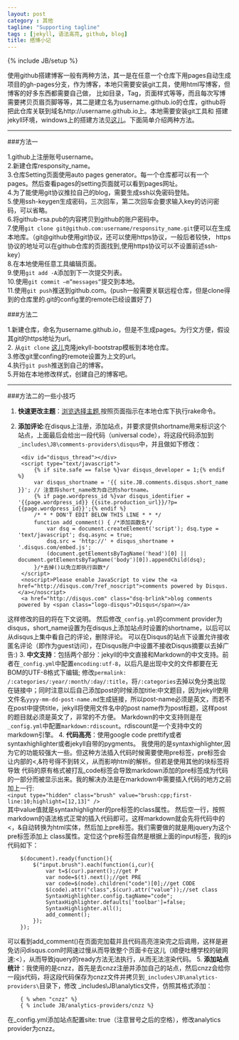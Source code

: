 ```yaml
---
layout: post
category : 其他
tagline: "Supporting tagline"
tags : [jekyll, 语法高亮, github, blog]
title: 搭博小记
---
```


{% include JB/setup %}

使用github搭建博客一般有两种方法，其一是在任意一个仓库下用pages自动生成项目的gh-pages分支，作为博客，本地只需要安装git工具，使用html写博客，但博客的好多东西都需要自己做，
比如目录，Tag，页面样式等等，而且每次写博需要拷贝页眉页脚等等，其二是建立名为username.github.io的仓库，github将把此仓库关联到域名http://username.github.io上。本地需要安装git工具和
搭建jekyll环境，windows上的搭建方法见[这儿][0]。下面简单介绍两种方法。
***************

###方法一

1.github上注册账号username。  
2.新建仓库responsity_name。  
3.仓库Setting页面使用auto pages generator。每一个仓库都可以有一个pages。然后查看pages的setting页面就可以看到pages网址。  
4.为了能使用git协议推拉自己的blog，需要生成ssh以免密码登陆。  
5.使用ssh-keygen生成密码，三次回车，第二次回车会要求输入key的访问密码，可以省略。  
6.将github-rsa.pub的内容拷贝到github的账户密码中。  
7.使用`git clone git@github.com:username/responsity_name.git`便可以在生成本地库。（git@github使用git协议，还可以使用https协议，一般后者较快，
https协议的地址可以在github仓库的页面找到,使用https协议可以不设置前述ssh-key）  
8.在本地使用任意工具编辑页面。  
9.使用`git add -A`添加到下一次提交列表。   
10.使用`git commit –m”messages”`提交到本地。  
11.使用`git push`推送到github.com。(push一般需要关联远程仓库，但是clone得到的仓库里的.git的config里的remote已经设置好了)   

###方法二

1.新建仓库，命名为username.github.io，但是不生成pages。为行文方便，假设其git的https地址为url。  
2. 从`git clone` [这儿][1]克隆jekyll-bootstrap模板到本地仓库。  
3.修改git里confing的remote设置为上文的url。  
4.执行`git push`推送到自己的博客。  
5.开始在本地修改样式，创建自己的博客吧。

******************

###方法二的一些小技巧

1. __快速更改主题__：[浏览选择主题][2],按照页面指示在本地仓库下执行rake命令。
2. __添加评论__:在disqus上注册，添加站点，并要求提供shortname用来标识这个站点，上面最后会给出一段代码（universal code），将这段代码添加到`_includes\JB\comments-providers\disqus`中，并且做如下修改：
    <input type="hidden" class="brush" value="brush:xml;highlight:[4,7,11]" />
    
        <div id="disqus_thread"></div>
        <script type="text/javascript">
            {% if site.safe == false %}var disqus_developer = 1;{% endif %}
            var disqus_shortname = '{{ site.JB.comments.disqus.short_name }}'; // 注意将short_name改为自己的shortname。
            {% if page.wordpress_id %}var disqus_identifier = '{{page.wordpress_id}} {{site.production_url}}/?p={{page.wordpress_id}}';{% endif %}
            /* * * DON'T EDIT BELOW THIS LINE * * */
            function add_comment() { /*添加函数名*/
                var dsq = document.createElement('script'); dsq.type = 'text/javascript'; dsq.async = true;
                dsq.src = 'http://' + disqus_shortname + '.disqus.com/embed.js';
                (document.getElementsByTagName('head')[0] || document.getElementsByTagName('body')[0]).appendChild(dsq);
            }/*去掉()以免立即执行函数*/
        </script>
        <noscript>Please enable JavaScript to view the <a href="http://disqus.com/?ref_noscript">comments powered by Disqus.</a></noscript>
        <a href="http://disqus.com" class="dsq-brlink">blog comments powered by <span class="logo-disqus">Disqus</span></a>
这样修改的目的将在下文说明。
然后修改`_config.yml`的comment provider为disqus，short_name设置为在disqus上添加站点时设置的shortname，以后可以从disqus上集中看自己的评论，删除评论。
可以在Disqus的站点下设置允许接收匿名评论（即作为guest访问），在Disqus账户中设置不接收Disqus摘要以去掉广告:)
3. __中文支持__：包括两个部分：jekyll的中文直接和Markdown的中文支持。前者在`_config.yml`中配置`encoding:utf-8`，以后凡是出现中文的文件都要在无BOM的UTF-8格式下编辑;
修改`permalink: /:categories/:year/:month/:day/:title`，将`/:categories`去掉以免分类出现在链接中；同时注意以后自己添加post的时候添加title:中文题目，因为jekyll使用
文件名`yyyy-mm-dd-post-name.md`生成链接，所以post-name必须是英文，而若不在post中提供title，jekyll将使用文件名中的post name作为post标题，这样post的题目就必须是英文了，非常的不方便。
Markdown的中文支持则是在`_config.yml`中配置`markdown:rdiscount`。rdiscount是一个支持中文的markdown引擎。
4. __代码高亮__：使用google code prettify或者syntaxhighlighter或者jekyll自带的pygments。
我使用的是syntaxhighlighter,因为它的功能较强大一些。但这种方法插入代码时候需要使用pre标签，pre标签会让内部的<,&符号得不到转义，从而影响html的解析。但若是使用其他的块标签将导致
代码的原有格式被打乱,code标签会导致markdown添加的pre标签成为代码的一部分而被显示出来。我的解决办法是在markdown中需要插入代码的地方之前加上一行:  
`<input type="hidden" class="brush" value="brush:cpp;first-line:10;highlight=[12,13]" />`   
其中value值就是syntaxhighlighter的pre标签的class属性。
然后空一行，按照markdown的语法格式正常的插入代码即可。这样markdown就会先将代码中的<，&自动转换为html实体，然后加上pre标签。我们需要做的就是用jquery为这个pre标签添加上
class属性。定位这个pre标签自然是根据上面的input标签，我的js代码如下：  
    <input type="hidden" class="brush" value="brush:jscript" />

        $(document).ready(function(){
            $("input.brush").each(function(i,cur){
                var t=$(cur).parent();//get P
                var node=$(t).next();//get PRE
                var code=$(node).children("code")[0];//get CODE
                $(code).attr("class",$(cur).attr("value"));//set class
                SyntaxHighlighter.config.tagName="code";
                SyntaxHighlighter.defaults['toolbar']=false;
                SyntaxHighlighter.all();
                add_comment();
            });
        });
可以看到add_comment()在页面完加载并且代码高亮渲染完之后调用，这样是避免访问disqus.com时网速过慢从而导致整个页面卡在这儿（顺便吐槽学校的破网速:<），从而导致jquery的ready方法无法执行，从而无法渲染代码。
5. __添加站点统计__：我使用的是cnzz，首先是去cnzz注册并添加自己的站点，然后cnzz会给你一段js代码，将这段代码保存为cnzz文件并拷贝到`_includes\JB\analytics-providers\`目录下，修改
_includes\JB\analytics文件，仿照其格式添加：
    <input type="hidden" class="brush" value="brush:plain" />

        { % when "cnzz" %}
        { % include JB/analytics-providers/cnzz %}
在_config.yml添加站点配置site:&nbsp;true（注意冒号之后的空格），修改analytics provider为cnzz。

[0]:http://www.tuicool.com/articles/Fvayai
[1]:https://github.com/plusjade/jekyll-bootstrap.git
[2]:http://www.jekyllbootstrap.com/usage/jekyll-theming.html
